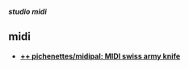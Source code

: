 _**studio midi**_

## midi

- [**++ pichenettes/midipal: MIDI swiss army knife**](https://github.com/pichenettes/midipal)
